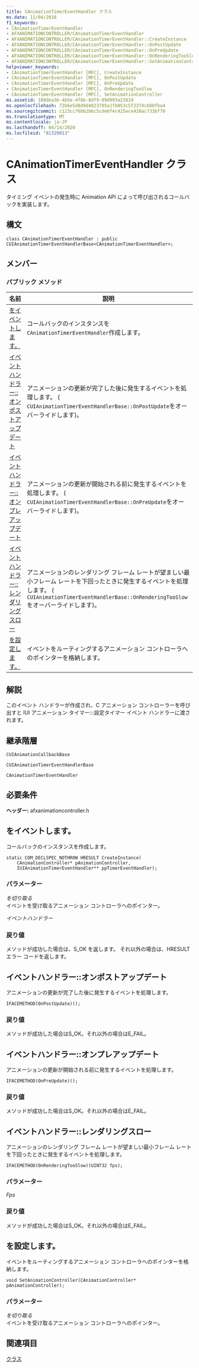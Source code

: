 ```yaml
---
title: CAnimationTimerEventHandler クラス
ms.date: 11/04/2016
f1_keywords:
- CAnimationTimerEventHandler
- AFXANIMATIONCONTROLLER/CAnimationTimerEventHandler
- AFXANIMATIONCONTROLLER/CAnimationTimerEventHandler::CreateInstance
- AFXANIMATIONCONTROLLER/CAnimationTimerEventHandler::OnPostUpdate
- AFXANIMATIONCONTROLLER/CAnimationTimerEventHandler::OnPreUpdate
- AFXANIMATIONCONTROLLER/CAnimationTimerEventHandler::OnRenderingTooSlow
- AFXANIMATIONCONTROLLER/CAnimationTimerEventHandler::SetAnimationController
helpviewer_keywords:
- CAnimationTimerEventHandler [MFC], CreateInstance
- CAnimationTimerEventHandler [MFC], OnPostUpdate
- CAnimationTimerEventHandler [MFC], OnPreUpdate
- CAnimationTimerEventHandler [MFC], OnRenderingTooSlow
- CAnimationTimerEventHandler [MFC], SetAnimationController
ms.assetid: 188dea3b-4b5e-4f6b-8df9-09d993a21619
ms.openlocfilehash: 72b6e5d8d9d4823795a1fb053c5f2374cb80fba4
ms.sourcegitcommit: c123cc76bb2b6c5cde6f4c425ece420ac733bf70
ms.translationtype: MT
ms.contentlocale: ja-JP
ms.lasthandoff: 04/14/2020
ms.locfileid: "81320013"
---
```

# <a name="canimationtimereventhandler-class"></a>CAnimationTimerEventHandler クラス

タイミング イベントの発生時に Animation API によって呼び出されるコールバックを実装します。

## <a name="syntax"></a>構文

```
class CAnimationTimerEventHandler : public CUIAnimationTimerEventHandlerBase<CAnimationTimerEventHandler>;
```

## <a name="members"></a>メンバー

### <a name="public-methods"></a>パブリック メソッド

|名前|説明|
|----------|-----------------|
|[をイベントします。](#createinstance)|コールバックのインスタンスを`CAnimationTimerEventHandler`作成します。|
|[イベントハンドラー::オンポストアップデート](#onpostupdate)|アニメーションの更新が完了した後に発生するイベントを処理します。 ( `CUIAnimationTimerEventHandlerBase::OnPostUpdate`をオーバーライドします)。|
|[イベントハンドラー::オンプレアップデート](#onpreupdate)|アニメーションの更新が開始される前に発生するイベントを処理します。 ( `CUIAnimationTimerEventHandlerBase::OnPreUpdate`をオーバーライドします)。|
|[イベントハンドラー::レンダリングスロー](#onrenderingtooslow)|アニメーションのレンダリング フレーム レートが望ましい最小フレーム レートを下回ったときに発生するイベントを処理します。 ( `CUIAnimationTimerEventHandlerBase::OnRenderingTooSlow`をオーバーライドします)。|
|[を設定します。](#setanimationcontroller)|イベントをルーティングするアニメーション コントローラへのポインターを格納します。|

## <a name="remarks"></a>解説

このイベント ハンドラーが作成され、C アニメーション コントローラーを呼び出すと IUI アニメーション タイマー:::設定タイマー イベント ハンドラーに渡されます。

## <a name="inheritance-hierarchy"></a>継承階層

`CUIAnimationCallbackBase`

`CUIAnimationTimerEventHandlerBase`

`CAnimationTimerEventHandler`

## <a name="requirements"></a>必要条件

**ヘッダー:** afxanimationcontroller.h

## <a name="canimationtimereventhandlercreateinstance"></a><a name="createinstance"></a>をイベントします。

コールバックのインスタンスを作成します。

```
static COM_DECLSPEC_NOTHROW HRESULT CreateInstance(
    CAnimationController* pAnimationController,
    IUIAnimationTimerEventHandler** ppTimerEventHandler);
```

### <a name="parameters"></a>パラメーター

*を切り取る*<br/>
イベントを受け取るアニメーション コントローラへのポインター。

*イベントハンドラー*

### <a name="return-value"></a>戻り値

メソッドが成功した場合は、S_OK を返します。 それ以外の場合は、HRESULT エラー コードを返します。

## <a name="canimationtimereventhandleronpostupdate"></a><a name="onpostupdate"></a>イベントハンドラー::オンポストアップデート

アニメーションの更新が完了した後に発生するイベントを処理します。

```
IFACEMETHOD(OnPostUpdate)();
```

### <a name="return-value"></a>戻り値

メソッドが成功した場合はS_OK。それ以外の場合はE_FAIL。

## <a name="canimationtimereventhandleronpreupdate"></a><a name="onpreupdate"></a>イベントハンドラー::オンプレアップデート

アニメーションの更新が開始される前に発生するイベントを処理します。

```
IFACEMETHOD(OnPreUpdate)();
```

### <a name="return-value"></a>戻り値

メソッドが成功した場合はS_OK。それ以外の場合はE_FAIL。

## <a name="canimationtimereventhandleronrenderingtooslow"></a><a name="onrenderingtooslow"></a>イベントハンドラー::レンダリングスロー

アニメーションのレンダリング フレーム レートが望ましい最小フレーム レートを下回ったときに発生するイベントを処理します。

```
IFACEMETHOD(OnRenderingTooSlow)(UINT32 fps);
```

### <a name="parameters"></a>パラメーター

*Fps*

### <a name="return-value"></a>戻り値

メソッドが成功した場合はS_OK。それ以外の場合はE_FAIL。

## <a name="canimationtimereventhandlersetanimationcontroller"></a><a name="setanimationcontroller"></a>を設定します。

イベントをルーティングするアニメーション コントローラへのポインターを格納します。

```
void SetAnimationController(CAnimationController* pAnimationController);
```

### <a name="parameters"></a>パラメーター

*を切り取る*<br/>
イベントを受け取るアニメーション コントローラへのポインター。

## <a name="see-also"></a>関連項目

[クラス](../../mfc/reference/mfc-classes.md)
